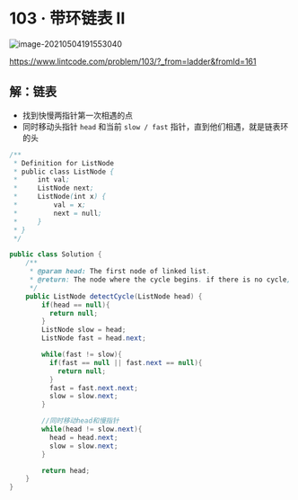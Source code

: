 # 103 · 带环链表 II

![image-20210504191553040](https://raw.githubusercontent.com/TWDH/Leetcode-From-Zero/pictures/img/image-20210504191553040.png)

https://www.lintcode.com/problem/103/?_from=ladder&fromId=161

## 解：链表

* 找到快慢两指针第一次相遇的点
* 同时移动头指针 `head` 和当前 `slow / fast` 指针，直到他们相遇，就是链表环的头

```java
/**
 * Definition for ListNode
 * public class ListNode {
 *     int val;
 *     ListNode next;
 *     ListNode(int x) {
 *         val = x;
 *         next = null;
 *     }
 * }
 */

public class Solution {
    /**
     * @param head: The first node of linked list.
     * @return: The node where the cycle begins. if there is no cycle, return null
     */
    public ListNode detectCycle(ListNode head) {
        if(head == null){
          return null;
        }
        ListNode slow = head;
        ListNode fast = head.next;

        while(fast != slow){
          if(fast == null || fast.next == null){
            return null;
          }
          fast = fast.next.next;
          slow = slow.next;
        }

        //同时移动head和慢指针
        while(head != slow.next){
          head = head.next;
          slow = slow.next;
        }

        return head;
    }
}
```























